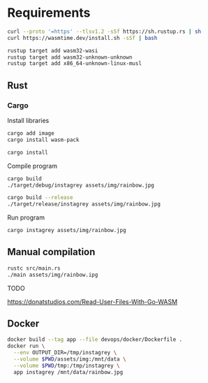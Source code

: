# Requirements

```bash
curl --proto '=https' --tlsv1.2 -sSf https://sh.rustup.rs | sh
curl https://wasmtime.dev/install.sh -sSf | bash

rustup target add wasm32-wasi
rustup target add wasm32-unknown-unknown
rustup target add x86_64-unknown-linux-musl
```

## Rust

### Cargo

Install libraries

```bash
cargo add image
cargo install wasm-pack

cargo install
```

Compile program

```bash
cargo build
./target/debug/instagrey assets/img/rainbow.jpg

cargo build --release
./target/release/instagrey assets/img/rainbow.jpg
```

Run program

```bash
cargo instagrey assets/img/rainbow.jpg
```

## Manual compilation

```bash
rustc src/main.rs
./main assets/img/rainbow.ipg
```
 TODO
 
 https://donatstudios.com/Read-User-Files-With-Go-WASM

## Docker

```bash
docker build --tag app --file devops/docker/Dockerfile .
docker run \
  --env OUTPUT_DIR=/tmp/instagrey \
  --volume $PWD/assets/img:/mnt/data \
  --volume $PWD/tmp:/tmp/instagrey \
  app instagrey /mnt/data/rainbow.jpg
```
